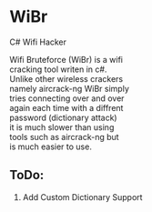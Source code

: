 # WiBr
C# Wifi Hacker
  
Wifi Bruteforce (WiBr) is a wifi  
cracking tool writen in c#.  
Unlike other wireless crackers  
namely aircrack-ng WiBr simply  
tries connecting over and over  
again each time with a diffrent  
password (dictionary attack)  
it is much slower than using   
tools such as aircrack-ng but  
is much easier to use.  

## ToDo:  
1) Add Custom Dictionary Support
